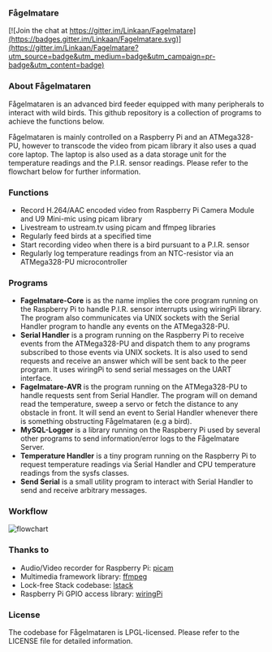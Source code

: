 ### Fågelmatare

[![Join the chat at https://gitter.im/Linkaan/Fagelmatare](https://badges.gitter.im/Linkaan/Fagelmatare.svg)](https://gitter.im/Linkaan/Fagelmatare?utm_source=badge&utm_medium=badge&utm_campaign=pr-badge&utm_content=badge)

### About Fågelmataren

Fågelmataren is an advanced bird feeder equipped with many peripherals to interact with wild birds. This github repository is a collection of programs to achieve the functions below.

Fågelmataren is mainly controlled on a Raspberry Pi and an ATMega328-PU, however to transcode the video from picam library it also uses a quad core laptop. The laptop is also used as a data storage unit for the temperature readings and the P.I.R. sensor readings. Please refer to the flowchart below for further information.

### Functions

- Record H.264/AAC encoded video from Raspberry Pi Camera Module and U9 Mini-mic using picam library
- Livestream to ustream.tv using picam and ffmpeg libraries
- Regularly feed birds at a specified time
- Start recording video when there is a bird pursuant to a P.I.R. sensor
- Regularly log temperature readings from an NTC-resistor via an ATMega328-PU microcontroller

### Programs

- **Fagelmatare-Core** is as the name implies the core program running on the Raspberry Pi to handle P.I.R. sensor interrupts using wiringPi library. The program also communicates via UNIX sockets with the Serial Handler program to handle any events on the ATMega328-PU.
- **Serial Handler** is a program running on the Raspberry Pi to receive events from the ATMega328-PU and dispatch them to any programs subscribed to those events via UNIX sockets. It is also used to send requests and receive an answer which will be sent back to the peer program. It uses wiringPi to send serial messages on the UART interface.
- **Fagelmatare-AVR** is the program running on the ATMega328-PU to handle requests sent from Serial Handler. The program will on demand read the temperature, sweep a servo or fetch the distance to any obstacle in front. It will send an event to Serial Handler whenever there is something obstructing Fågelmataren (e.g a bird).
- **MySQL-Logger** is a library running on the Raspberry Pi used by several other programs to send information/error logs to the Fågelmatare Server.
- **Temperature Handler** is a tiny program running on the Raspberry Pi to request temperature readings via Serial Handler and CPU temperature readings from the sysfs classes.
- **Send Serial** is a small utility program to interact with Serial Handler to send and receive arbitrary messages.

### Workflow
![flowchart](http://i.imgur.com/QGEeTjX.png)

### Thanks to
- Audio/Video recorder for Raspberry Pi: [picam](https://github.com/iizukanao/picam)
- Multimedia framework library: [ffmpeg](https://github.com/FFmpeg/FFmpeg)
- Lock-free Stack codebase: [lstack](https://github.com/skeeto/lstack)
- Raspberry Pi GPIO access library: [wiringPi](https://projects.drogon.net/raspberry-pi/wiringpi/)

### License
The codebase for Fågelmataren is LPGL-licensed. Please refer to the LICENSE file for detailed information.
